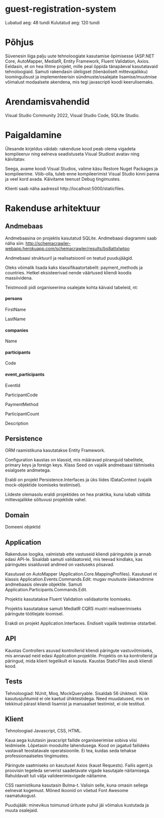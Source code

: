 # guest-registration-system

Lubatud aeg: 48 tundi
Kulutatud aeg: 120 tundi

# Põhjus

Süvenesin liiga palju uute tehnoloogiate kasutamise õpimisesse (ASP.NET Core, AutoMapper, MediatR, Entity Framework, Fluent Validation, Axios. Eeldasin, et on hea lihtne projekt, mille peal õppida tänapäeval kasutatavaid tehnoloogiaid. Samuti rakendasin üleliigset (tõenäoliselt mittevajalikku) loomingulisust ja implementeerisin sündmuste/osalejate lisamise/muutmise võimalust modaalsete akendena, mis tegi javascripti koodi keerulisemaks.

# Arendamisvahendid

Visual Studio Community 2022, Visual Studio Code, SQLite Studio.

# Paigaldamine

Ülesande kirjeldus väidab: rakenduse kood peab olema vigadeta kompileeruv ning eelneva seadistuseta Visual Studiost avatav ning käivitatav.

Seega, avame koodi Visual Studios, valime käsu Restore Nuget Packages ja kompileerime. Võib-olla, tuleb enne kompileerimist Visual Studio kinni panna ja veel kord avada. Käivitame teenust Debug tingimustes.

Klienti saab näha aadressil http://localhost:5000/staticfiles.

# Rakenduse arhitektuur

## Andmebaas

Andmebaasina on projektis kasutatud SQLite.
Andmebaasi diagrammi saab näha siin: 
http://schemacrawler-webapp.herokuapp.com/schemacrawler/results/bs8attxlwtpo

Andmebaasi struktuuril ja realisatsioonil on teatud puudujäägid. 

Oleks võimalik lisada kaks klassifikaatortabelit: payment_methods ja countries. Hetkel eksisteerivad nende väärtused kliendi koodis massiividena.

Teistmoodi pidi organiseerima osalejate kohta käivaid tabeleid, nt:

#### persons

FirstName

LastName

#### companies

Name

#### participants

Code

#### event_participants

EventId

ParticipantCode

PaymentMethod

ParticipantCount

Description

## Persistence

ORM raamistikuna kasutatakse Entity Framework.

Configuration kaustas on klassid, mis määravad piiranguid tabelitele, primary keys ja foreign keys.
Klass Seed on vajalik andmebaasi täitmiseks esialgsete andmetega.

Eraldi on projekt Persistence.Interfaces ja üks liides IDataContext (vajalik mock-objektide loomiseks testimisel).

Liideste olemasolu eraldi projektides on hea praktika, kuna lubab vältida mittevajalikke sõltuvusi projektide vahel.

## Domain

Domeeni objektid

## Application

Rakenduse loogika, valmistab ette vastuseid kliendi päringutele ja annab edasi API-le. Sisaldab samuti validaatoreid, mis teevad kindlaks, kas päringutes sisalduvad andmed on vastuseks piisavad.

Kasutusel on AutoMapper (Application.Core.MappingProfiles). Kasutusel nt klassis Application.Events.Commands.Edit: mugav muutuste ülekandmine andmebaasis olevale objektile. Samuti  Application.Participants.Commands.Edit.

Projektis kasutatakse Fluent Validation validaatorite loomiseks.

Projektis kasutatakse samuti MediatR CQRS mustri realiseerimiseks päringute töötlejate loomisel.

Erakdi on projekt Application.Interfaces. Endiselt vajalik testimise otstarbel.

## API

Kaustas Controllers asuvad kontrollerid kliendi päringute vastuvõtmiseks, mis annavad neid edasi Application projektile. Projektis on ka kontrollerid ja päringud, mida klient tegelikult ei kasuta.
Kaustas StaticFiles asub kliendi kood.

## Tests

Tehnoloogiad: NUnit, Moq, MockQueryable.
Sisaldab 56 ühiktesti. Kõik kasutusjuhtumid ei ole kaetud ühiktestidega. Need muudatused, mis on tekkinud pärast kliendi lisamist ja manuaalset testimist, ei ole testitud.

## Klient

Tehnoloogiad Javascript, CSS, HTML.

Kaua aega kulutasin javacsript failide organiseerimise sobiva viisi leidmisele. Lõpetasin moodulite lahendusega. Kood on jagatud failideks vastavalt teostatavale operatsioonile. Ei tea, kuidas seda tehakse professionaalsetes tingimustes.

Päringute saatmiseks on kasutusel Axios (kaust Requests). Failis agent.js proovisin tegeleda serverist saadetavate vigade kasutajale näitamisega. Rahuldavalt tuli välja valideerimisvigade näitamine.

CSS raamistikuna kasutasin Bulma-t. Valisin selle, kuna omasin sellega eelnevat kogemust. Mõned ikoonid on võetud Font Awesome raamatukogust.

Puudujääk: minevikus toimunud ürituste puhul jäi võimalus kustutada ja muuta osalejaid.

